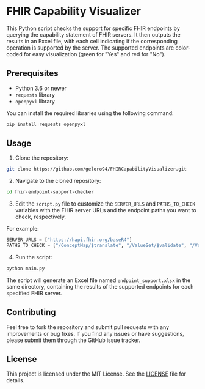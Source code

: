 # FHIR Capability Visualizer

This Python script checks the support for specific FHIR endpoints by querying the capability statement of FHIR servers. It then outputs the results in an Excel file, with each cell indicating if the corresponding operation is supported by the server. The supported endpoints are color-coded for easy visualization (green for "Yes" and red for "No").

## Prerequisites

- Python 3.6 or newer
- `requests` library
- `openpyxl` library

You can install the required libraries using the following command:

```bash
pip install requests openpyxl
```

## Usage

1. Clone the repository:

```bash
git clone https://github.com/geloro94/FHIRCapabilityVisualizer.git
```

2. Navigate to the cloned repository:

```bash
cd fhir-endpoint-support-checker
```

3. Edit the `script.py` file to customize the `SERVER_URLS` and `PATHS_TO_CHECK` variables with the FHIR server URLs and the endpoint paths you want to check, respectively.

For example:

```python
SERVER_URLS = ["https://hapi.fhir.org/baseR4"]
PATHS_TO_CHECK = ["/ConceptMap/$translate", "/ValueSet/$validate", "/ValueSet/$expand", "/ConceptMap/$closure", "/CodeSystem/$validate-code", "/CodeSystem/$lookup"]
```

4. Run the script:

```bash
python main.py
```

The script will generate an Excel file named `endpoint_support.xlsx` in the same directory, containing the results of the supported endpoints for each specified FHIR server.

## Contributing

Feel free to fork the repository and submit pull requests with any improvements or bug fixes. If you find any issues or have suggestions, please submit them through the GitHub issue tracker.

## License

This project is licensed under the MIT License. See the [LICENSE](LICENSE) file for details.
